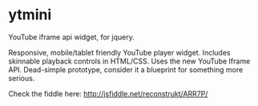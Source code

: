 ytmini
======

YouTube iframe api widget, for jquery. 

Responsive, mobile/tablet friendly YouTube player widget.  Includes skinnable playback controls in HTML/CSS.  Uses the new YouTube Iframe API.  Dead-simple prototype, consider it a blueprint for something more serious.

Check the fiddle here: http://jsfiddle.net/reconstrukt/ARR7P/
